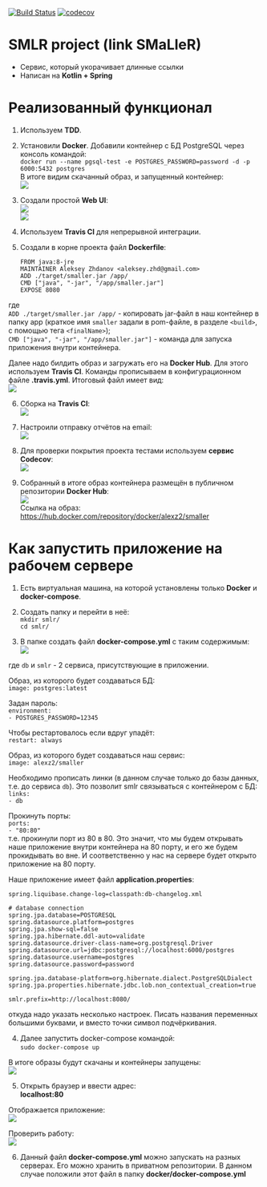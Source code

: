 [![Build Status](https://travis-ci.org/aleksey-nsk/link_shortener.svg?branch=master)](https://travis-ci.org/aleksey-nsk/link_shortener)
[![codecov](https://codecov.io/gh/aleksey-nsk/link_shortener/branch/master/graph/badge.svg?token=GU31JRCDMH)](https://codecov.io/gh/aleksey-nsk/link_shortener)

# SMLR project (link SMaLleR)
- Сервис, который укорачивает длинные ссылки
- Написан на **Kotlin + Spring**

# Реализованный функционал
1. Используем **TDD**.

2. Установили **Docker**. Добавили контейнер с БД PostgreSQL через консоль командой:  
`docker run --name pgsql-test -e POSTGRES_PASSWORD=password -d -p 6000:5432 postgres`  
В итоге видим скачанный образ, и запущенный контейнер:  
![](https://github.com/aleksey-nsk/link_shortener/blob/master/screenshots/08_image_and_container.png)  

3. Создали простой **Web UI**:  
![](https://github.com/aleksey-nsk/link_shortener/blob/master/screenshots/01_verstka.png)  
![](https://github.com/aleksey-nsk/link_shortener/blob/master/screenshots/02_verstka.png)

4. Используем **Travis CI** для непрерывной интеграции.   

5. Создали в корне проекта файл **Dockerfile**: 
  
       FROM java:8-jre
       MAINTAINER Aleksey Zhdanov <aleksey.zhd@gmail.com>
       ADD ./target/smaller.jar /app/
       CMD ["java", "-jar", "/app/smaller.jar"]
       EXPOSE 8080
  
где  
`ADD ./target/smaller.jar /app/` - копировать jar-файл в наш контейнер в папку app (краткое имя `smaller` задали
в pom-файле, в разделе `<build>`, с помощью тега `<finalName>`);  
`CMD ["java", "-jar", "/app/smaller.jar"]` - команда для запуска приложения внутри контейнера.  

Далее надо билдить образ и загружать его на **Docker Hub**. Для этого используем **Travis CI**. Команды
прописываем в конфигурационном файле **.travis.yml**. Итоговый файл имеет вид:  
![](https://github.com/aleksey-nsk/link_shortener/blob/master/screenshots/03_config_for_travis_ci.png)  

6. Сборка на **Travis CI**:  
![](https://github.com/aleksey-nsk/link_shortener/blob/master/screenshots/04_build_on_travis_ci.png)

7. Настроили отправку отчётов на email:  
![](https://github.com/aleksey-nsk/link_shortener/blob/master/screenshots/05_report_to_email.png)

8. Для проверки покрытия проекта тестами используем **сервис Codecov**:  
![](https://github.com/aleksey-nsk/link_shortener/blob/master/screenshots/06_test_coverage_on_codecov.png)

9. Собранный в итоге образ контейнера размещён в публичном репозитории **Docker Hub**:  
![](https://github.com/aleksey-nsk/link_shortener/blob/master/screenshots/07_container_image_on_docker_hub.png)  
Ссылка на образ: https://hub.docker.com/repository/docker/alexz2/smaller

# Как запустить приложение на рабочем сервере
1. Есть виртуальная машина, на которой установлены только **Docker** и **docker-compose**.

2. Создать папку и перейти в неё:  
`mkdir smlr/`  
`cd smlr/`

3. В папке создать файл **docker-compose.yml** с таким содержимым:  
![](https://github.com/aleksey-nsk/link_shortener/blob/master/screenshots/09_docker_compose.png)  

где `db` и `smlr` - 2 сервиса, присутствующие в приложении.  

Образ, из которого будет создаваться БД:    
`image: postgres:latest`  

Задан пароль:  
`environment:`  
`- POSTGRES_PASSWORD=12345`  

Чтобы рестартовалось если вдруг упадёт:  
`restart: always`  

Образ, из которого будет создаваться наш сервис:  
`image: alexz2/smaller`  

Необходимо прописать линки (в данном случае только до базы данных, т.е. до сервиса `db`). Это позволит
smlr связываться с контейнером с БД:  
`links:`  
`- db`  

Прокинуть порты:  
`ports:`  
`- "80:80"`  
т.е. прокинули порт из 80 в 80. Это значит, что мы будем открывать наше приложение внутри контейнера на 80 порту,
и его же будем прокидывать во вне. И соответственно у нас на сервере будет открыто приложение на 80 порту.  

Наше приложение имеет файл **application.properties**:

    spring.liquibase.change-log=classpath:db-changelog.xml
    
    # database connection
    spring.jpa.database=POSTGRESQL
    spring.datasource.platform=postgres
    spring.jpa.show-sql=false
    spring.jpa.hibernate.ddl-auto=validate
    spring.datasource.driver-class-name=org.postgresql.Driver
    spring.datasource.url=jdbc:postgresql://localhost:6000/postgres
    spring.datasource.username=postgres
    spring.datasource.password=password
    
    spring.jpa.database-platform=org.hibernate.dialect.PostgreSQLDialect
    spring.jpa.properties.hibernate.jdbc.lob.non_contextual_creation=true
    
    smlr.prefix=http://localhost:8080/

откуда надо указать несколько настроек. Писать названия переменных большими буквами, и вместо точки 
символ подчёркивания.
    
4. Далее запустить docker-compose командой:  
`sudo docker-compose up`  

В итоге образы будут скачаны и контейнеры запущены:  
![](https://github.com/aleksey-nsk/link_shortener/blob/master/screenshots/10_images_containers.png)  

5. Открыть браузер и ввести адрес:  
**localhost:80**  

Отображается приложение:  
![](https://github.com/aleksey-nsk/link_shortener/blob/master/screenshots/11_test_app.png)  

Проверить работу:  
![](https://github.com/aleksey-nsk/link_shortener/blob/master/screenshots/12_test_app.png)  

6. Данный файл **docker-compose.yml** можно запускать на разных серверах. Его можно хранить
в приватном репозитории. В данном случае положили этот файл в папку **docker/docker-compose.yml**

